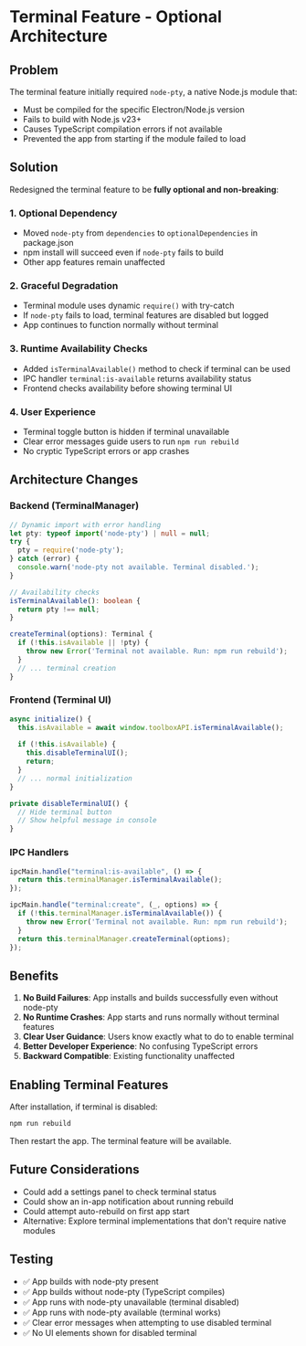 # Terminal Feature - Optional Architecture

## Problem

The terminal feature initially required `node-pty`, a native Node.js module that:
- Must be compiled for the specific Electron/Node.js version
- Fails to build with Node.js v23+ 
- Causes TypeScript compilation errors if not available
- Prevented the app from starting if the module failed to load

## Solution

Redesigned the terminal feature to be **fully optional and non-breaking**:

### 1. Optional Dependency
- Moved `node-pty` from `dependencies` to `optionalDependencies` in package.json
- npm install will succeed even if `node-pty` fails to build
- Other app features remain unaffected

### 2. Graceful Degradation
- Terminal module uses dynamic `require()` with try-catch
- If `node-pty` fails to load, terminal features are disabled but logged
- App continues to function normally without terminal

### 3. Runtime Availability Checks
- Added `isTerminalAvailable()` method to check if terminal can be used
- IPC handler `terminal:is-available` returns availability status
- Frontend checks availability before showing terminal UI

### 4. User Experience
- Terminal toggle button is hidden if terminal unavailable
- Clear error messages guide users to run `npm run rebuild`
- No cryptic TypeScript errors or app crashes

## Architecture Changes

### Backend (TerminalManager)
```typescript
// Dynamic import with error handling
let pty: typeof import('node-pty') | null = null;
try {
  pty = require('node-pty');
} catch (error) {
  console.warn('node-pty not available. Terminal disabled.');
}

// Availability checks
isTerminalAvailable(): boolean {
  return pty !== null;
}

createTerminal(options): Terminal {
  if (!this.isAvailable || !pty) {
    throw new Error('Terminal not available. Run: npm run rebuild');
  }
  // ... terminal creation
}
```

### Frontend (Terminal UI)
```typescript
async initialize() {
  this.isAvailable = await window.toolboxAPI.isTerminalAvailable();
  
  if (!this.isAvailable) {
    this.disableTerminalUI();
    return;
  }
  // ... normal initialization
}

private disableTerminalUI() {
  // Hide terminal button
  // Show helpful message in console
}
```

### IPC Handlers
```typescript
ipcMain.handle("terminal:is-available", () => {
  return this.terminalManager.isTerminalAvailable();
});

ipcMain.handle("terminal:create", (_, options) => {
  if (!this.terminalManager.isTerminalAvailable()) {
    throw new Error('Terminal not available. Run: npm run rebuild');
  }
  return this.terminalManager.createTerminal(options);
});
```

## Benefits

1. **No Build Failures**: App installs and builds successfully even without node-pty
2. **No Runtime Crashes**: App starts and runs normally without terminal features
3. **Clear User Guidance**: Users know exactly what to do to enable terminal
4. **Better Developer Experience**: No confusing TypeScript errors
5. **Backward Compatible**: Existing functionality unaffected

## Enabling Terminal Features

After installation, if terminal is disabled:

```bash
npm run rebuild
```

Then restart the app. The terminal feature will be available.

## Future Considerations

- Could add a settings panel to check terminal status
- Could show an in-app notification about running rebuild
- Could attempt auto-rebuild on first app start
- Alternative: Explore terminal implementations that don't require native modules

## Testing

- ✅ App builds with node-pty present
- ✅ App builds without node-pty (TypeScript compiles)
- ✅ App runs with node-pty unavailable (terminal disabled)
- ✅ App runs with node-pty available (terminal works)
- ✅ Clear error messages when attempting to use disabled terminal
- ✅ No UI elements shown for disabled terminal
